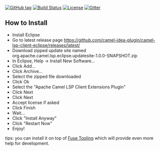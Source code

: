 [![GitHub tag](https://img.shields.io/github/tag/camel-idea-plugin/camel-lsp-client-eclipse.svg?style=plastic)]()
[![Build Status](https://travis-ci.org/camel-idea-plugin/camel-lsp-client-eclipse.svg?branch=master)](https://travis-ci.org/camel-idea-plugin/camel-lsp-client-eclipse)
[![License](https://img.shields.io/badge/license-Apache%202-blue.svg)]()
[![Gitter](https://img.shields.io/gitter/room/camel-tooling/Lobby.js.svg)](https://gitter.im/camel-tooling/Lobby)


How to Install
--------------

* Install Eclipse
* Go to latest release page https://github.com/camel-idea-plugin/camel-lsp-client-eclipse/releases/latest/
* Download zipped update site named org.apache.camel.lsp.eclipse.updatesite-1.0.0-SNAPSHOT.zip
* In Eclipse, Help -> Install New Software...
* Click Add...
* Click Archive...
* Select the zipped file downloaded
* Click Ok
* Select the "Apache Camel LSP Client Extensions Plugin"
* Click Next
* Click Next
* Accept license if asked
* Click Finish
* Wait...
* Click "Install Anyway"
* Click "Restart Now"
* Enjoy!

tips: you can install it on top of [Fuse Tooling](https://tools.jboss.org/features/fusetools.html) which will provide even more help for development.
